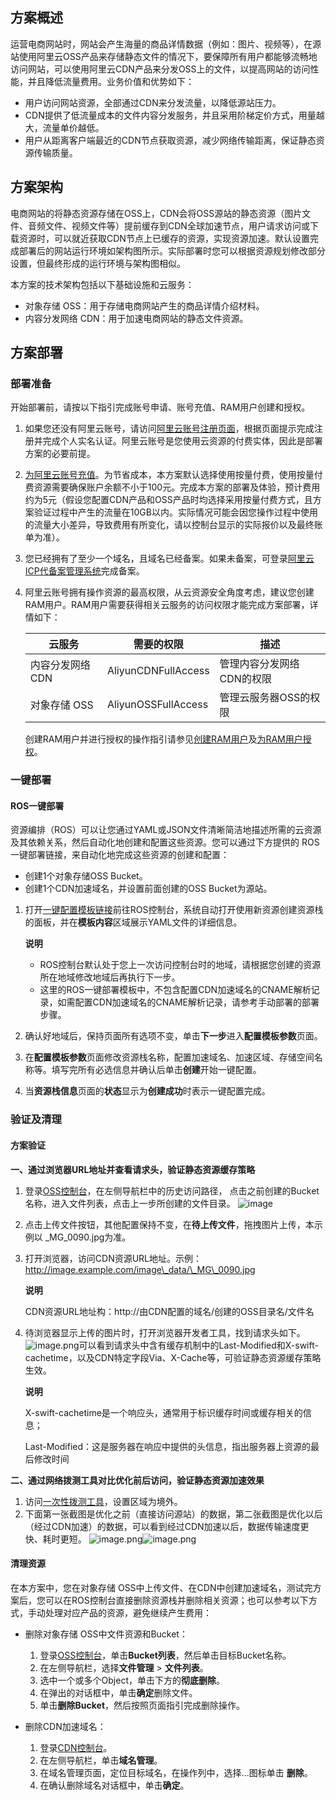 ## 方案概述

运营电商网站时，网站会产生海量的商品详情数据（例如：图片、视频等），在源站使用阿里云OSS产品来存储静态文件的情况下，要保障所有用户都能够流畅地访问网站，可以使用阿里云CDN产品来分发OSS上的文件，以提高网站的访问性能，并且降低流量费用。业务价值和优势如下：

* 用户访问网站资源，全部通过CDN来分发流量，以降低源站压力。
* CDN提供了低流量成本的文件内容分发服务，并且采用阶梯定价方式，用量越大，流量单价越低。
* 用户从距离客户端最近的CDN节点获取资源，减少网络传输距离，保证静态资源传输质量。

## 方案架构

电商网站的将静态资源存储在OSS上，CDN会将OSS源站的静态资源（图片文件、音频文件、视频文件等）提前缓存到CDN全球加速节点，用户请求访问或下载资源时，可以就近获取CDN节点上已缓存的资源，实现资源加速。默认设置完成部署后的网站运行环境如架构图所示。实际部署时您可以根据资源规划修改部分设置，但最终形成的运行环境与架构图相似。


本方案的技术架构包括以下基础设施和云服务：

* 对象存储 OSS：用于存储电商网站产生的商品详情介绍材料。
* 内容分发网络 CDN：用于加速电商网站的静态文件资源。

## 方案部署
### 部署准备


开始部署前，请按以下指引完成账号申请、账号充值、RAM用户创建和授权。

1. 如果您还没有阿里云账号，请访问[阿里云账号注册页面](https://account.aliyun.com/register/qr_register.htm)，根据页面提示完成注册并完成个人实名认证。阿里云账号是您使用云资源的付费实体，因此是部署方案的必要前提。
2. [为阿里云账号充值](https://help.aliyun.com/document_detail/324650.html)。为节省成本，本方案默认选择使用按量付费，使用按量付费资源需要确保账户余额不小于100元。完成本方案的部署及体验，预计费用约为5元（假设您配置CDN产品和OSS产品时均选择采用按量付费方式，且方案验证过程中产生的流量在10GB以内。实际情况可能会因您操作过程中使用的流量大小差异，导致费用有所变化，请以控制台显示的实际报价以及最终账单为准）。
3. 您已经拥有了至少一个域名，且域名已经备案。如果未备案，可登录[阿里云ICP代备案管理系统](https://beian.aliyun.com/pcContainer/myorder)完成备案。
4. 阿里云账号拥有操作资源的最高权限，从云资源安全角度考虑，建议您创建RAM用户。RAM用户需要获得相关云服务的访问权限才能完成方案部署，详情如下：
   
   | **云服务** | **需要的权限** | **描述** |
   | --- | --- | --- |
   | 内容分发网络 CDN | AliyunCDNFullAccess | 管理内容分发网络CDN的权限 |
   | 对象存储 OSS | AliyunOSSFullAccess | 管理云服务器OSS的权限 |
   
   创建RAM用户并进行授权的操作指引请参见[创建RAM用户](https://help.aliyun.com/zh/ram/user-guide/create-a-ram-user)及[为RAM用户授权](https://help.aliyun.com/zh/ram/user-guide/grant-permissions-to-the-ram-user)。
### 一键部署


#### ROS一键部署

资源编排（ROS）可以让您通过YAML或JSON文件清晰简洁地描述所需的云资源及其依赖关系，然后自动化地创建和配置这些资源。您可以通过下方提供的 ROS 一键部署链接，来自动化地完成这些资源的创建和配置：

* 创建1个对象存储OSS Bucket。
* 创建1个CDN加速域名，并设置前面创建的OSS Bucket为源站。

1. 打开[一键配置模板链接](https://ros.console.aliyun.com/region/stacks/create?templateUrl=https://ros-public-templates.oss-cn-hangzhou.aliyuncs.com/service_template/technical-solution/cdn-speeds-up-distribution-of-file-on-oss.yml&pageTitle=文件下载加速及成本优化&disableRollback=false&isSimplified=true&productNavBar=disabled)前往ROS控制台，系统自动打开使用新资源创建资源栈的面板，并在**模板内容**区域展示YAML文件的详细信息。
   
   **说明** 
   * ROS控制台默认处于您上一次访问控制台时的地域，请根据您创建的资源所在地域修改地域后再执行下一步。
   * 这里的ROS一键部署模板中，不包含配置CDN加速域名的CNAME解析记录，如需配置CDN加速域名的CNAME解析记录，请参考手动部署的部署步骤。
2. 确认好地域后，保持页面所有选项不变，单击**下一步**进入**配置模板参数**页面。
3. 在**配置模板参数**页面修改资源栈名称，配置加速域名、加速区域、存储空间名称等。填写完所有必选信息并确认后单击**创建**开始一键配置。
4. 当**资源栈信息**页面的**状态**显示为**创建成功**时表示一键配置完成。
### 验证及清理


#### 方案验证

**一、通过浏览器URL地址并查看请求头，验证静态资源缓存策略**

1. 登录[OSS控制台](https://oss.console.aliyun.com/)，在左侧导航栏中的历史访问路径， 点击之前创建的Bucket名称，进入文件列表，点击上一步所创建的文件目录。
![image](https://help-static-aliyun-doc.aliyuncs.com/assets/img/zh-CN/2770679271/p863042.png)
2. 点击上传文件按钮，其他配置保持不变，在**待上传文件**，拖拽图片上传，本示例以 \_MG\_0090.jpg为准。
3. 打开浏览器，访问CDN资源URL地址。示例：http://image.example.com/image\_data/\_MG\_0090.jpg
   
   **说明** 
   
   CDN资源URL地址构：http://由CDN配置的域名/创建的OSS目录名/文件名
4. 待浏览器显示上传的图片时，打开浏览器开发者工具，找到请求头如下。![image.png](https://help-static-aliyun-doc.aliyuncs.com/assets/img/zh-CN/1780713961/p711665.png)可以看到请求头中含有缓存机制中的Last-Modified和X-swift-cachetime，以及CDN特定字段Via、X-Cache等，可验证静态资源缓存策略生效。
   
   **说明** 
   
   X-swift-cachetime是一个响应头，通常用于标识缓存时间或缓存相关的信息；
   
   Last-Modified：这是服务器在响应中提供的头信息，指出服务器上资源的最后修改时间

**二、通过网络拨测工具对比优化前后访问，验证静态资源加速效果**

1. 访问[一次性拨测工具](https://cloudmonitor.console.aliyun.com/disposableTest)，设置区域为境外。
2. 下面第一张截图是优化之前（直接访问源站）的数据，第二张截图是优化以后（经过CDN加速）的数据，可以看到经过CDN加速以后，数据传输速度更快、耗时更短。
![image.png](https://help-static-aliyun-doc.aliyuncs.com/assets/img/zh-CN/5532093961/p711906.png)![image.png](https://help-static-aliyun-doc.aliyuncs.com/assets/img/zh-CN/5532093961/p711904.png)
#### 清理资源

在本方案中，您在对象存储 OSS中上传文件、在CDN中创建加速域名，测试完方案后，您可以在ROS控制台直接删除资源栈并删除相关资源；也可以参考以下方式，手动处理对应产品的资源，避免继续产生费用：

* 删除对象存储 OSS中文件资源和Bucket：
  
  1. 登录[OSS控制台](https://oss.console.aliyun.com/)，单击**Bucket列表**，然后单击目标Bucket名称。
  2. 在左侧导航栏，选择**文件管理** > **文件列表**。
  3. 选中一个或多个Object，单击下方的**彻底删除**。
  4. 在弹出的对话框中，单击**确定**删除文件。
  5. 单击**删除Bucket**，然后按照页面指引完成删除操作。
* 删除CDN加速域名：
  
  1. 登录[CDN控制台](https://cdn.console.aliyun.com/overview)。
  2. 在左侧导航栏，单击**域名管理**。
  3. 在域名管理页面，定位目标域名，在操作列中，选择...图标单击 **删除**。
  4. 在确认删除域名对话框中，单击**确定**。
